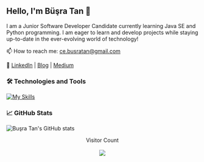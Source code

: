 ## Hello, I'm Büşra Tan 👋

I am a Junior Software Developer Candidate currently learning Java SE and Python programming. I am eager to learn and develop projects while staying up-to-date in the ever-evolving world of technology!

📫 How to reach me: ce.busratan@gmail.com

🔗 [LinkedIn](https://www.linkedin.com/in/busratan/) | [Blog](https://bushcode.blogspot.com/)  | [Medium](https://medium.com/@busratan)

### 🛠️ Technologies and Tools
[![My Skills](https://skillicons.dev/icons?i=java,spring,idea,git)](https://skillicons.dev)
 
### 📈 GitHub Stats

![Buşra Tan's GitHub stats](https://github-readme-stats.vercel.app/api?username=busratan&show_icons=true&theme=radical)

<p align="center"> 
  Visitor Count<br><br>
  <img src="https://profile-counter.glitch.me/mervegundogmus/count.svg" />
</p>


